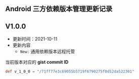 ## Android 三方依赖版本管理更新记录



## V1.0.0

- 更新时间：2021-10-11
- 更新内容
    - `New:` 通用依赖版本远程托管

当前版本对应的  **gist commit ID**

```groovy
def v_1_0_0 = "/71ff77e3c69055b5719f6790275f0d52da522301"
```

